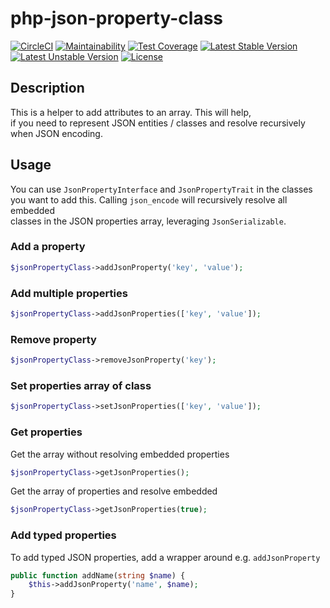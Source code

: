 # php-json-property-class

[![CircleCI](https://circleci.com/gh/probiers-us/php-json-property-class.svg?style=shield)](https://circleci.com/gh/probiers-us/php-json-property-class) 
[![Maintainability](https://api.codeclimate.com/v1/badges/fec52ba6feaf8534111f/maintainability)](https://codeclimate.com/github/probiers-us/php-json-property-class/maintainability) 
[![Test Coverage](https://api.codeclimate.com/v1/badges/fec52ba6feaf8534111f/test_coverage)](https://codeclimate.com/github/probiers-us/php-json-property-class/test_coverage)
[![Latest Stable Version](https://poser.pugx.org/probiers-us/php-json-property/v)](//packagist.org/packages/probiers-us/php-json-property) 
[![Latest Unstable Version](https://poser.pugx.org/probiers-us/php-json-property/v/unstable)](//packagist.org/packages/probiers-us/php-json-property) 
[![License](https://poser.pugx.org/probiers-us/php-json-property/license)](//packagist.org/packages/probiers-us/php-json-property)
## Description
This is a helper to add attributes to an array. This will help,  
if you need to represent JSON entities / classes and resolve recursively when JSON encoding.

## Usage
You can use `JsonPropertyInterface` and `JsonPropertyTrait` in the classes  
you want to add this. Calling `json_encode` will recursively resolve all embedded  
classes in the JSON properties array, leveraging `JsonSerializable`.

### Add a property
```php
$jsonPropertyClass->addJsonProperty('key', 'value');
```

### Add multiple properties
```php
$jsonPropertyClass->addJsonProperties(['key', 'value']);
```

### Remove property
```php
$jsonPropertyClass->removeJsonProperty('key');
```

### Set properties array of class
```php
$jsonPropertyClass->setJsonProperties(['key', 'value']);
```

### Get properties
Get the array without resolving embedded properties
```php
$jsonPropertyClass->getJsonProperties();
```
Get the array of properties and resolve embedded
```php
$jsonPropertyClass->getJsonProperties(true);
```

### Add typed properties
To add typed JSON properties, add a wrapper around e.g. `addJsonProperty`
```php
public function addName(string $name) {
    $this->addJsonProperty('name', $name);
}
```
